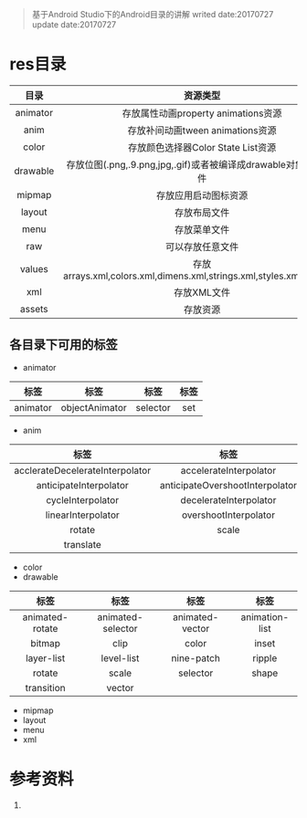 > 基于Android Studio下的Android目录的讲解
> writed date:20170727
> update date:20170727

# res目录

| 目录 | 资源类型 |
|:--:|:--:|
| animator | 存放属性动画property animations资源 |
| anim | 存放补间动画tween animations资源 |
| color | 存放颜色选择器Color State List资源 |
| drawable | 存放位图(.png,.9.png,jpg,.gif)或者被编译成drawable对象的xml文件 |
| mipmap | 存放应用启动图标资源 |
| layout | 存放布局文件 |
| menu | 存放菜单文件 |
| raw | 可以存放任意文件 |
| values | 存放arrays.xml,colors.xml,dimens.xml,strings.xml,styles.xml,attrs.xml | 
| xml | 存放XML文件 |
| assets | 存放资源 |

## 各目录下可用的标签
* animator

| 标签 | 标签 | 标签 | 标签 |
|:--:|:--:|:--:|:--:|
| animator | objectAnimator | selector |  set| 

* anim

| 标签 | 标签 | 标签 |
|:----:|:----:|:----:|
| acclerateDecelerateInterpolator | accelerateInterpolator | alpha |
| anticipateInterpolator | anticipateOvershootInterpolator | bounceInterpolator |
| cycleInterpolator | decelerateInterpolator | gridLayoutAnimation |
| linearInterpolator | overshootInterpolator | pathInterpolator |
| rotate | scale | set | 
| translate | | |

* color
* drawable

| 标签 | 标签 | 标签 | 标签 |
|:--:|:--:|:--:|:--:|
| animated-rotate | animated-selector | animated-vector | animation-list | 
| bitmap | clip | color | inset | 
| layer-list | level-list | nine-patch | ripple |
| rotate | scale | selector | shape |
| transition | vector | | | 

* mipmap
* layout
* menu
* xml
# 参考资料
1. [](/sdk/docs/guide/topics/resources/providing-resources.html)